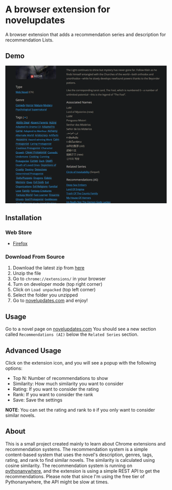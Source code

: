 # A browser extension for novelupdates

A browser extension that adds a recommendation series and description for recommendation Lists.

## Demo
![Demo](image.png)

## Installation
### Web Store
* [Firefox](https://addons.mozilla.org/en-US/firefox/addon/novelupdates-extension/)

### Download From Source
1. Download the latest zip from [here](https://github.com/shhossain/novelupdates-extension/archive/refs/heads/main.zip)
2. Unzip the file
3. Go to `chrome://extensions/` in your browser
4. Turn on developer mode (top right corner)
5. Click on `Load unpacked` (top left corner)
6. Select the folder you unzipped
7. Go to [novelupdates.com](https://www.novelupdates.com/series/lord-of-the-mysteries/) and enjoy!

## Usage

Go to a novel page on [novelupdates.com](https://www.novelupdates.com/series/lord-of-the-mysteries/)
You should see a new section called `Recommendations (AI)` below the `Related Series` section.

## Advanced Usage

Click on the extension icon, and you will see a popup with the following options:

- Top N: Number of recommendations to show
- Similarity: How much similarity you want to consider
- Rating: If you want to consider the rating
- Rank: If you want to consider the rank
- Save: Save the settings

**NOTE**: You can set the rating and rank to `0` if you only want to consider similar novels.

## About

This is a small project created mainly to learn about Chrome extensions and recommendation systems. The recommendation system is a simple content-based system that uses the novel's description, genres, tags, rating, and rank to find similar novels. The similarity is calculated using cosine similarity. The recommendation system is running on [pythonanywhere](https://www.pythonanywhere.com/), and the extension is using a simple REST API to get the recommendations. Please note that since I'm using the free tier of Pythonanywhere, the API might be slow at times.
